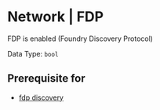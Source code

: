 # Network | FDP

FDP is enabled (Foundry Discovery Protocol)

Data Type:  `bool`

## Prerequisite for

- [fdp discovery](../discovery-reference/box/fdp.md)
